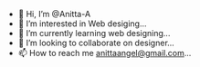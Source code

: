 - 👋 Hi, I’m @Anitta-A
- 👀 I’m interested in Web desiging...
- 🌱 I’m currently learning web designing...
- 💞️ I’m looking to collaborate on designer...
- 📫 How to reach me anittaangel@gmail.com...

<!---
Anitta-A/Anitta-A is a ✨ special ✨ repository because its `README.md` (this file) appears on your GitHub profile.
You can click the Preview link to take a look at your changes.
--->
